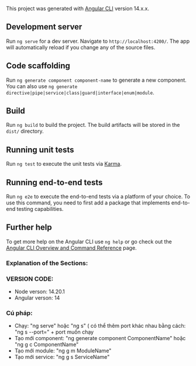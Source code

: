 




This project was generated with [Angular CLI](https://github.com/angular/angular-cli) version 14.x.x.

## Development server

Run `ng serve` for a dev server. Navigate to `http://localhost:4200/`. The app will automatically reload if you change any of the source files.

## Code scaffolding

Run `ng generate component component-name` to generate a new component. You can also use `ng generate directive|pipe|service|class|guard|interface|enum|module`.

## Build

Run `ng build` to build the project. The build artifacts will be stored in the `dist/` directory.

## Running unit tests

Run `ng test` to execute the unit tests via [Karma](https://karma-runner.github.io).

## Running end-to-end tests

Run `ng e2e` to execute the end-to-end tests via a platform of your choice. To use this command, you need to first add a package that implements end-to-end testing capabilities.

## Further help

To get more help on the Angular CLI use `ng help` or go check out the [Angular CLI Overview and Command Reference](https://angular.io/cli) page.


### Explanation of the Sections:
### VERSION CODE:
- Node verson: 14.20.1
- Angular verson: 14

### Cú pháp: 
 - Chạy: "ng serve" hoặc "ng s" ( có thể thêm port khác nhau bằng cách: "ng s --port=" + port muốn chạy
 - Tạo mới component: "ng generate component ComponentName" hoặc  "ng g c ComponentName"
 - Tạo mới module: "ng g m ModuleName"
 - Tạo mới service: "ng g s ServiceName"
   
